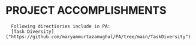 # **PROJECT ACCOMPLISHMENTS**

      Following directiories include in PA:
      [Task Diversity]("https://github.com/maryammurtazamughal/PA/tree/main/TaskDiversity")
      
      
      

